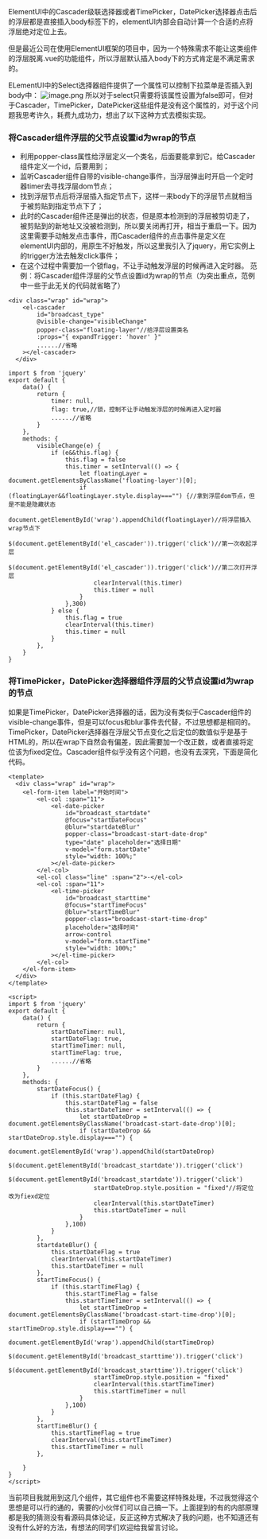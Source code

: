 ElementUI中的Cascader级联选择器或者TimePicker，DatePicker选择器点击后的浮层都是直接插入body标签下的，elementUI内部会自动计算一个合适的点将浮层绝对定位上去。

但是最近公司在使用ElementUI框架的项目中，因为一个特殊需求不能让这类组件的浮层脱离.vue的功能组件，所以浮层默认插入body下的方式肯定是不满足需求的。

ELementUI中的Select选择器组件提供了一个属性可以控制下拉菜单是否插入到body中：
![image.png](http://localhost:9527/upload/483347298-5ec9274176f50_articlex.png)
所以对于select只需要将该属性设置为false即可，但对于Cascader，TimePicker，DatePicker这些组件是没有这个属性的，对于这个问题我思考许久，耗费九成功力，想出了以下这种方式去模拟实现。

### 将Cascader组件浮层的父节点设置id为wrap的节点

- 利用popper-class属性给浮层定义一个类名，后面要能拿到它。给Cascader组件定义一个id，后要用到；
- 监听Cascader组件自带的visible-change事件，当浮层弹出时开启一个定时器timer去寻找浮层dom节点；
- 找到浮层节点后将浮层插入指定节点下，这样一来body下的浮层节点就相当于被剪贴到指定节点下了；
- 此时的Cascader组件还是弹出的状态，但是原本检测到的浮层被剪切走了，被剪贴到的新地址又没被检测到，所以要关闭再打开，相当于重启一下。因为这里需要手动触发点击事件，而Cascader组件的点击事件是定义在elementUI内部的，用原生不好触发，所以这里我引入了jquery，用它实例上的trigger方法去触发click事件；
- 在这个过程中需要加一个锁flag，不让手动触发浮层的时候再进入定时器。
范例：将Cascader组件浮层的父节点设置id为wrap的节点（为突出重点，范例中一些于此无关的代码就省略了）
```
<div class="wrap" id="wrap">
    <el-cascader 
        id="broadcast_type" 
        @visible-change="visibleChange"
        popper-class="floating-layer"//给浮层设置类名 
        :props="{ expandTrigger: 'hover' }" 
        ......//省略
    ></el-cascader>
  </div>
```

```
import $ from 'jquery'
export default {
    data() {
        return {
            timer: null,
            flag: true,//锁，控制不让手动触发浮层的时候再进入定时器
            ......//省略
        }
    },
    methods: {
        visibleChange(e) {
            if (e&&this.flag) {
                this.flag = false
                this.timer = setInterval(() => {
                    let floatingLayer = document.getElementsByClassName('floating-layer')[0];
                    if (floatingLayer&&floatingLayer.style.display==="") {//拿到浮层dom节点，但是不能是隐藏状态
                        document.getElementById('wrap').appendChild(floatingLayer)//将浮层插入wrap节点下
                        $(document.getElementById('el_cascader')).trigger('click')//第一次收起浮层
                        $(document.getElementById('el_cascader')).trigger('click')//第二次打开浮层
                        clearInterval(this.timer)
                        this.timer = null
                    }
                },300)
            } else {
                this.flag = true
                clearInterval(this.timer)
                this.timer = null
            }
        },
    }
}
```

### 将TimePicker，DatePicker选择器组件浮层的父节点设置id为wrap的节点
如果是TimePicker，DatePicker选择器的话，因为没有类似于Cascader组件的visible-change事件，但是可以focus和blur事件去代替，不过思想都是相同的。
TimePicker，DatePicker选择器在浮层父节点变化之后定位的数值似乎是基于HTML的，所以在wrap下自然会有偏差，因此需要加一个改正数，或者直接将定位该为fixed定位。Cascader组件似乎没有这个问题，也没有去深究，下面是简化代码。
```
<template>
  <div class="wrap" id="wrap">
    <el-form-item label="开始时间">
        <el-col :span="11">
            <el-date-picker 
                id="broadcast_startdate" 
                @focus="startDateFocus" 
                @blur="startdateBlur" 
                popper-class="broadcast-start-date-drop" 
                type="date" placeholder="选择日期" 
                v-model="form.startDate" 
                style="width: 100%;"
            ></el-date-picker>
        </el-col>
        <el-col class="line" :span="2">-</el-col>
        <el-col :span="11">
            <el-time-picker 
                id="broadcast_starttime"
                @focus="startTimeFocus" 
                @blur="startTimeBlur" 
                popper-class="broadcast-start-time-drop" 
                placeholder="选择时间" 
                arrow-control 
                v-model="form.startTime" 
                style="width: 100%;"
            ></el-time-picker>
        </el-col>
    </el-form-item>
  </div>
</template>

<script>
import $ from 'jquery'
export default {
    data() {
        return {
            startDateTimer: null,
            startDateFlag: true,
            startTimeTimer: null,
            startTimeFlag: true,
            ......//省略
        }
    },
    methods: {
        startDateFocus() {
            if (this.startDateFlag) {
                this.startDateFlag = false
                this.startDateTimer = setInterval(() => {
                    let startDateDrop = document.getElementsByClassName('broadcast-start-date-drop')[0];
                    if (startDateDrop && startDateDrop.style.display==="") {
                        document.getElementById('wrap').appendChild(startDateDrop)
                        $(document.getElementById('broadcast_startdate')).trigger('click')
                        $(document.getElementById('broadcast_startdate')).trigger('click')
                        startDateDrop.style.position = "fixed"//将定位改为fiexd定位
                        clearInterval(this.startDateTimer)
                        this.startDateTimer = null
                    }
                },100)
            }
        },
        startdateBlur() {
            this.startDateFlag = true
            clearInterval(this.startDateTimer)
            this.startDateTimer = null
        },
        startTimeFocus() {
            if (this.startTimeFlag) {
                this.startTimeFlag = false
                this.startTimeTimer = setInterval(() => {
                    let startTimeDrop = document.getElementsByClassName('broadcast-start-time-drop')[0];
                    if (startTimeDrop && startTimeDrop.style.display==="") {
                        document.getElementById('wrap').appendChild(startTimeDrop)
                        $(document.getElementById('broadcast_starttime')).trigger('click')
                        $(document.getElementById('broadcast_starttime')).trigger('click')
                        startTimeDrop.style.position = "fixed"
                        clearInterval(this.startTimeTimer)
                        this.startTimeTimer = null
                    }
                },100)
            }
        },
        startTimeBlur() {
            this.startTimeFlag = true
            clearInterval(this.startTimeTimer)
            this.startTimeTimer = null
        },

    }
}
</script>
```

当前项目我就用到这几个组件，其它组件也不需要这样特殊处理，不过我觉得这个思想是可以行的通的，需要的小伙伴们可以自己搞一下。上面提到的有的内部原理都是我的猜测没有看源码具体论证，反正这种方式解决了我的问题，也不知道还有没有什么好的方法，有想法的同学们欢迎给我留言讨论。
